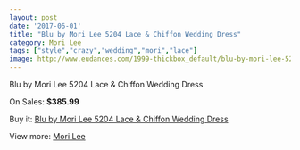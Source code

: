 ```yaml
---
layout: post
date: '2017-06-01'
title: "Blu by Mori Lee 5204 Lace & Chiffon Wedding Dress"
category: Mori Lee
tags: ["style","crazy","wedding","mori","lace"]
image: http://www.eudances.com/1999-thickbox_default/blu-by-mori-lee-5204-lace-chiffon-wedding-dress.jpg
---
```

Blu by Mori Lee 5204 Lace & Chiffon Wedding Dress

On Sales: **$385.99**
<a href="https://www.eudances.com/en/mori-lee/682-blu-by-mori-lee-5204-lace-chiffon-wedding-dress.html"><amp-img layout="responsive" width="600" height="600" src="//www.eudances.com/1999-thickbox_default/blu-by-mori-lee-5204-lace-chiffon-wedding-dress.jpg" alt="Blu by Mori Lee 5204 Lace & Chiffon Wedding Dress 0" /></a>
<a href="https://www.eudances.com/en/mori-lee/682-blu-by-mori-lee-5204-lace-chiffon-wedding-dress.html"><amp-img layout="responsive" width="600" height="600" src="//www.eudances.com/2001-thickbox_default/blu-by-mori-lee-5204-lace-chiffon-wedding-dress.jpg" alt="Blu by Mori Lee 5204 Lace & Chiffon Wedding Dress 1" /></a>
<a href="https://www.eudances.com/en/mori-lee/682-blu-by-mori-lee-5204-lace-chiffon-wedding-dress.html"><amp-img layout="responsive" width="600" height="600" src="//www.eudances.com/2000-thickbox_default/blu-by-mori-lee-5204-lace-chiffon-wedding-dress.jpg" alt="Blu by Mori Lee 5204 Lace & Chiffon Wedding Dress 2" /></a>

Buy it: [Blu by Mori Lee 5204 Lace & Chiffon Wedding Dress](https://www.eudances.com/en/mori-lee/682-blu-by-mori-lee-5204-lace-chiffon-wedding-dress.html "Blu by Mori Lee 5204 Lace & Chiffon Wedding Dress")

View more: [Mori Lee](https://www.eudances.com/en/9-mori-lee "Mori Lee")